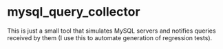# mysql_query_collector

This is just a small tool that simulates MySQL servers and notifies queries received by them (I use this to automate generation of regression tests).


